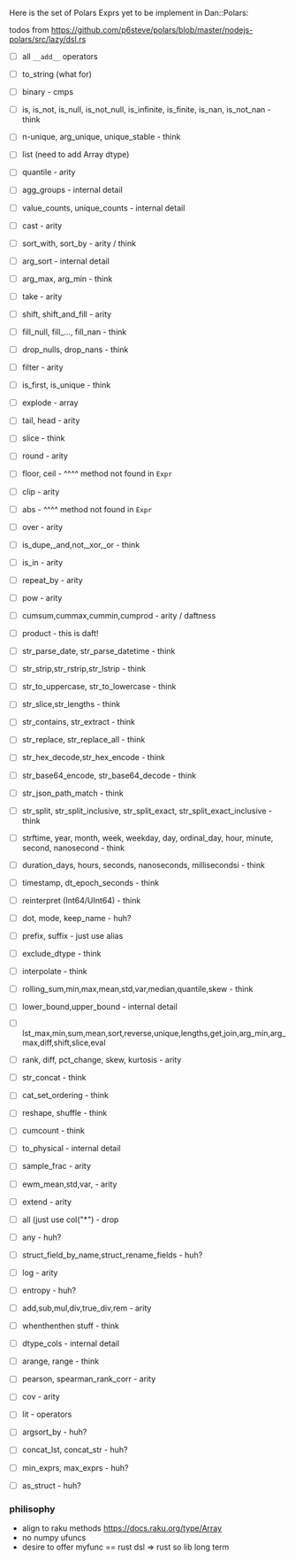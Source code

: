 Here is the set of Polars Exprs yet to be implement in Dan::Polars:

todos from https://github.com/p6steve/polars/blob/master/nodejs-polars/src/lazy/dsl.rs
- [ ] all ```__add__``` operators
- [ ] to_string (what for)
- [ ] binary - cmps
- [ ] is, is_not, is_null, is_not_null, is_infinite, is_finite, is_nan, is_not_nan -think
- [ ] n-unique, arg_unique, unique_stable - think
- [ ] list (need to add Array dtype)
- [ ] quantile                     - arity
- [ ] agg_groups                   - internal detail
- [ ] value_counts, unique_counts  - internal detail
- [ ] cast                         - arity
- [ ] sort_with, sort_by           - arity / think
- [ ] arg_sort                     - internal detail
- [ ] arg_max, arg_min             - think
- [ ] take                         - arity
- [ ] shift, shift_and_fill        - arity
- [ ] fill_null, fill_..., fill_nan - think
- [ ] drop_nulls, drop_nans        - think
- [ ] filter                       - arity
- [ ] is_first, is_unique          - think
- [ ] explode                      - array
- [ ] tail, head                   - arity
- [ ] slice                        - think
- [ ] round                        - arity
- [ ] floor, ceil                  - ^^^^ method not found in `Expr`
- [ ] clip                         - arity
- [ ] abs                          - ^^^^ method not found in `Expr`
- [ ] over                         - arity
- [ ] is_dupe,_and,not,_xor,_or    - think
- [ ] is_in                        - arity
- [ ] repeat_by                    - arity
- [ ] pow                          - arity
- [ ] cumsum,cummax,cummin,cumprod - arity / daftness
- [ ] product                      - this is daft!
- [ ] str_parse_date, str_parse_datetime - think
- [ ] str_strip,str_rstrip,str_lstrip - think
- [ ] str_to_uppercase, str_to_lowercase - think
- [ ] str_slice,str_lengths        - think
- [ ] str_contains, str_extract    - think
- [ ] str_replace, str_replace_all - think
- [ ] str_hex_decode,str_hex_encode - think
- [ ] str_base64_encode, str_base64_decode - think
- [ ] str_json_path_match          - think
- [ ] str_split, str_split_inclusive, str_split_exact, str_split_exact_inclusive - think
- [ ] strftime, year, month, week, weekday, day, ordinal_day, hour, minute, second, nanosecond - think
- [ ] duration_days, hours, seconds, nanoseconds, millisecondsi - think
- [ ] timestamp, dt_epoch_seconds  - think
- [ ] reinterpret (Int64/UInt64)   - think
- [ ] dot, mode, keep_name         - huh?
- [ ] prefix, suffix               - just use alias
- [ ] exclude_dtype                - think
- [ ] interpolate                  - think
- [ ] rolling_sum,min,max,mean,std,var,median,quantile,skew - think
- [ ] lower_bound,upper_bound      - internal detail 
- [ ] lst_max,min,sum,mean,sort,reverse,unique,lengths,get,join,arg_min,arg_max,diff,shift,slice,eval
- [ ] rank, diff, pct_change, skew, kurtosis - arity
- [ ] str_concat                   - think
- [ ] cat_set_ordering             - think
- [ ] reshape, shuffle             - think
- [ ] cumcount                     - think
- [ ] to_physical                  - internal detail
- [ ] sample_frac                  - arity
- [ ] ewm_mean,std,var,            - arity
- [ ] extend                       - arity
- [ ] all (just use col("*")       - drop
- [ ] any                          - huh?
- [ ] struct_field_by_name,struct_rename_fields - huh?
- [ ] log                          - arity
- [ ] entropy                      - huh?
- [ ] add,sub,mul,div,true_div,rem - arity
- [ ] whenthenthen stuff           - think
- [ ] dtype_cols                   - internal detail
- [ ] arange, range                - think
- [ ] pearson, spearman_rank_corr  - arity
- [ ] cov                          - arity
- [ ] lit                          - operators
- [ ] argsort_by                   - huh?
- [ ] concat_lst, concat_str       - huh?
- [ ] min_exprs, max_exprs         - huh?
- [ ] as_struct                    - huh?


### philisophy
- align to raku methods https://docs.raku.org/type/Array
- no numpy ufuncs
- desire to offer myfunc == rust dsl => rust so lib long term
